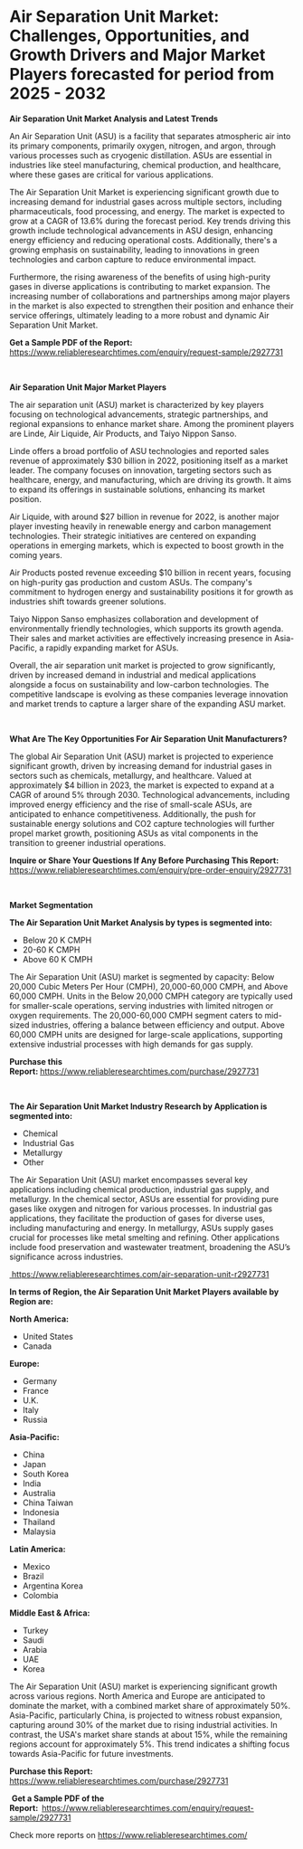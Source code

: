 <p><h1>Air Separation Unit Market: Challenges, Opportunities, and Growth Drivers and Major Market Players forecasted for period from 2025 - 2032</h1></p><p><strong>Air Separation Unit Market Analysis and Latest Trends</strong></p>
<p><p>An Air Separation Unit (ASU) is a facility that separates atmospheric air into its primary components, primarily oxygen, nitrogen, and argon, through various processes such as cryogenic distillation. ASUs are essential in industries like steel manufacturing, chemical production, and healthcare, where these gases are critical for various applications.</p><p>The Air Separation Unit Market is experiencing significant growth due to increasing demand for industrial gases across multiple sectors, including pharmaceuticals, food processing, and energy. The market is expected to grow at a CAGR of 13.6% during the forecast period. Key trends driving this growth include technological advancements in ASU design, enhancing energy efficiency and reducing operational costs. Additionally, there's a growing emphasis on sustainability, leading to innovations in green technologies and carbon capture to reduce environmental impact.</p><p>Furthermore, the rising awareness of the benefits of using high-purity gases in diverse applications is contributing to market expansion. The increasing number of collaborations and partnerships among major players in the market is also expected to strengthen their position and enhance their service offerings, ultimately leading to a more robust and dynamic Air Separation Unit Market.</p></p>
<p><strong>Get a Sample PDF of the Report:&nbsp;</strong> <a href="https://www.reliableresearchtimes.com/enquiry/request-sample/2927731?utm_campaign=3211&utm_medium=2&utm_source=Github&utm_content=ia&utm_term=12032025&utm_id=air-separation-unit">https://www.reliableresearchtimes.com/enquiry/request-sample/2927731</a></p>
<p>&nbsp;</p>
<p><strong>Air Separation Unit Major Market Players</strong></p>
<p><p>The air separation unit (ASU) market is characterized by key players focusing on technological advancements, strategic partnerships, and regional expansions to enhance market share. Among the prominent players are Linde, Air Liquide, Air Products, and Taiyo Nippon Sanso.</p><p>Linde offers a broad portfolio of ASU technologies and reported sales revenue of approximately $30 billion in 2022, positioning itself as a market leader. The company focuses on innovation, targeting sectors such as healthcare, energy, and manufacturing, which are driving its growth. It aims to expand its offerings in sustainable solutions, enhancing its market position.</p><p>Air Liquide, with around $27 billion in revenue for 2022, is another major player investing heavily in renewable energy and carbon management technologies. Their strategic initiatives are centered on expanding operations in emerging markets, which is expected to boost growth in the coming years.</p><p>Air Products posted revenue exceeding $10 billion in recent years, focusing on high-purity gas production and custom ASUs. The company's commitment to hydrogen energy and sustainability positions it for growth as industries shift towards greener solutions.</p><p>Taiyo Nippon Sanso emphasizes collaboration and development of environmentally friendly technologies, which supports its growth agenda. Their sales and market activities are effectively increasing presence in Asia-Pacific, a rapidly expanding market for ASUs.</p><p>Overall, the air separation unit market is projected to grow significantly, driven by increased demand in industrial and medical applications alongside a focus on sustainability and low-carbon technologies. The competitive landscape is evolving as these companies leverage innovation and market trends to capture a larger share of the expanding ASU market.</p></p>
<p>&nbsp;</p>
<p><strong>What Are The Key Opportunities For Air Separation Unit Manufacturers?</strong></p>
<p><p>The global Air Separation Unit (ASU) market is projected to experience significant growth, driven by increasing demand for industrial gases in sectors such as chemicals, metallurgy, and healthcare. Valued at approximately $4 billion in 2023, the market is expected to expand at a CAGR of around 5% through 2030. Technological advancements, including improved energy efficiency and the rise of small-scale ASUs, are anticipated to enhance competitiveness. Additionally, the push for sustainable energy solutions and CO2 capture technologies will further propel market growth, positioning ASUs as vital components in the transition to greener industrial operations.</p></p>
<p><strong>Inquire or Share Your Questions If Any Before Purchasing This Report:</strong> <a href="https://www.reliableresearchtimes.com/enquiry/pre-order-enquiry/2927731?utm_campaign=3211&utm_medium=2&utm_source=Github&utm_content=ia&utm_term=12032025&utm_id=air-separation-unit">https://www.reliableresearchtimes.com/enquiry/pre-order-enquiry/2927731</a></p>
<p>&nbsp;</p>
<p><strong>Market Segmentation</strong></p>
<p><strong>The Air Separation Unit Market Analysis by types is segmented into:</strong></p>
<p><ul><li>Below 20 K CMPH</li><li>20-60 K CMPH</li><li>Above 60 K CMPH</li></ul></p>
<p><p>The Air Separation Unit (ASU) market is segmented by capacity: Below 20,000 Cubic Meters Per Hour (CMPH), 20,000-60,000 CMPH, and Above 60,000 CMPH. Units in the Below 20,000 CMPH category are typically used for smaller-scale operations, serving industries with limited nitrogen or oxygen requirements. The 20,000-60,000 CMPH segment caters to mid-sized industries, offering a balance between efficiency and output. Above 60,000 CMPH units are designed for large-scale applications, supporting extensive industrial processes with high demands for gas supply.</p></p>
<p><strong>Purchase this Report:&nbsp;</strong><a href="https://www.reliableresearchtimes.com/purchase/2927731?utm_campaign=3211&utm_medium=2&utm_source=Github&utm_content=ia&utm_term=12032025&utm_id=air-separation-unit">https://www.reliableresearchtimes.com/purchase/2927731</a></p>
<p>&nbsp;</p>
<p><strong>The Air Separation Unit Market Industry Research by Application is segmented into:</strong></p>
<p><ul><li>Chemical</li><li>Industrial Gas</li><li>Metallurgy</li><li>Other</li></ul></p>
<p><p>The Air Separation Unit (ASU) market encompasses several key applications including chemical production, industrial gas supply, and metallurgy. In the chemical sector, ASUs are essential for providing pure gases like oxygen and nitrogen for various processes. In industrial gas applications, they facilitate the production of gases for diverse uses, including manufacturing and energy. In metallurgy, ASUs supply gases crucial for processes like metal smelting and refining. Other applications include food preservation and wastewater treatment, broadening the ASU’s significance across industries.</p></p>
<p><a href="https://www.reliableresearchtimes.com/air-separation-unit-r2927731?utm_campaign=3211&utm_medium=2&utm_source=Github&utm_content=ia&utm_term=12032025&utm_id=air-separation-unit">&nbsp;https://www.reliableresearchtimes.com/air-separation-unit-r2927731</a></p>
<p><strong>In terms of Region, the Air Separation Unit Market Players available by Region are:</strong></p>
<p>
    <p> <strong> North America: </strong>
        <ul>
            <li>United States</li>
            <li>Canada</li>
        </ul>
        </p> 
    <p> <strong> Europe: </strong>
        <ul>
            <li>Germany</li>
            <li>France</li>
            <li>U.K.</li>
            <li>Italy</li>
            <li>Russia</li>
        </ul>
        </p> 
    <p> <strong> Asia-Pacific: </strong>
        <ul>
            <li>China</li>
            <li>Japan</li>
            <li>South Korea</li>
            <li>India</li>
            <li>Australia</li>
            <li>China Taiwan</li>
            <li>Indonesia</li>
            <li>Thailand</li>
            <li>Malaysia</li>
        </ul>
        </p> 
    <p> <strong> Latin America: </strong>
        <ul>
            <li>Mexico</li>
            <li>Brazil</li>
            <li>Argentina Korea</li>
            <li>Colombia</li>
        </ul>
        </p> 
    <p> <strong> Middle East & Africa: </strong>
        <ul>
            <li>Turkey</li>
            <li>Saudi</li>
            <li>Arabia</li>
            <li>UAE</li>
            <li>Korea</li>
        </ul>
    </p>
    </p>
<p><p>The Air Separation Unit (ASU) market is experiencing significant growth across various regions. North America and Europe are anticipated to dominate the market, with a combined market share of approximately 50%. Asia-Pacific, particularly China, is projected to witness robust expansion, capturing around 30% of the market due to rising industrial activities. In contrast, the USA's market share stands at about 15%, while the remaining regions account for approximately 5%. This trend indicates a shifting focus towards Asia-Pacific for future investments.</p></p>
<p><strong>Purchase this Report: </strong><a href="https://www.reliableresearchtimes.com/purchase/2927731?utm_campaign=3211&utm_medium=2&utm_source=Github&utm_content=ia&utm_term=12032025&utm_id=air-separation-unit">https://www.reliableresearchtimes.com/purchase/2927731</a></p>
<p>&nbsp;<strong>Get a Sample PDF of the Report:&nbsp;&nbsp;</strong><a href="https://www.reliableresearchtimes.com/enquiry/request-sample/2927731?utm_campaign=3211&utm_medium=2&utm_source=Github&utm_content=ia&utm_term=12032025&utm_id=air-separation-unit">https://www.reliableresearchtimes.com/enquiry/request-sample/2927731</a></p>
<p><strong></strong></p>
<p>Check more reports on <a href="https://www.reliableresearchtimes.com/?utm_campaign=3211&utm_medium=2&utm_source=Github&utm_content=ia&utm_term=12032025&utm_id=air-separation-unit">https://www.reliableresearchtimes.com/</a></p>